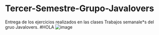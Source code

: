 # Tercer-Semestre-Grupo-Javalovers
Entrega de los ejercicios realizados en las clases
Trabajos semanale*s  del gruo Javalovers.
#HOLA
![image](https://github.com/CodeSystem2022/Tercer-Semestre-Grupo-Javalovers/assets/112024900/ffbf28f1-3ed3-422a-8d8a-017b07ae2d93)
